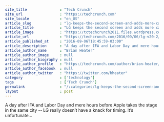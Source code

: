 ```yaml
---
site_title               : "Tech Crunch"
site_url                 : "https://techcrunch.com"
site_locale              : "en_US"
article_slug             : "lg-keeps-the-second-screen-and-adds-more-cameras-for-its-nougat-sporting-v20-flagship"
article_title            : "LG keeps the second screen and adds more cameras for its Nougat-sporting V20 flagship"
article_image            : "https://tctechcrunch2011.files.wordpress.com/2016/09/p8290050.jpg?w=764&h=400&crop=1"
article_url              : "https://techcrunch.com/2016/09/06/lg-v20-2/"
article_published_at     : "2016-09-06T18:45:59-03:00"
article_description      : "A day after IFA and Labor Day and mere hours before Apple takes the stage in the same city -- LG really doesn’t have a knack for timing. It’s unfortunate..."
article_author_name      : "Brian Heater"
article_author_image     : null
article_author_biography : null
article_author_profile   : "https://techcrunch.com/author/brian-heater/"
article_author_facebook  : null
article_author_twitter   : "https://twitter.com/bheater"
category                 : ['technology']
tags                     : ['Tech Crunch']
permalink                : "/:categories/lg-keeps-the-second-screen-and-adds-more-cameras-for-its-nougat-sporting-v20-flagship/"
layout                   : post
---
```


A day after IFA and Labor Day and mere hours before Apple takes the stage in the same city -- LG really doesn’t have a knack for timing. It’s unfortunate...
